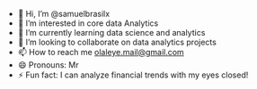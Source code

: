 - 👋 Hi, I’m @samuelbrasilx
- 👀 I’m interested in core data Analytics
- 🌱 I’m currently learning data science and analytics 
- 💞️ I’m looking to collaborate on data analytics projects
- 📫 How to reach me olaleye.mail@gmail.com
- 😄 Pronouns: Mr
- ⚡ Fun fact: I can analyze financial trends with my eyes closed!

<!---
samuelbrasilx/samuelbrasilx is a ✨ special ✨ repository because its `README.md` (this file) appears on your GitHub profile.
You can click the Preview link to take a look at your changes.
--->
